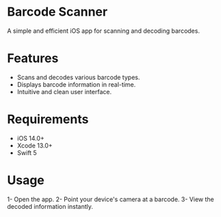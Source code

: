 # Barcode Scanner
A simple and efficient iOS app for scanning and decoding barcodes.

# Features
- Scans and decodes various barcode types.
- Displays barcode information in real-time.
- Intuitive and clean user interface.

# Requirements
- iOS 14.0+
- Xcode 13.0+
- Swift 5

# Usage
1- Open the app.
2- Point your device's camera at a barcode.
3- View the decoded information instantly.
